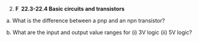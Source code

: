 2. **F  22.3-22.4 Basic circuits and transistors**

a. What is the difference between a pnp and an npn transistor?

b. What are the input and output value ranges for (i) 3V logic (ii) 5V logic?

